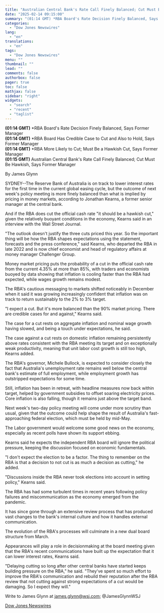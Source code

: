 ```yaml
---
title: "Australian Central Bank's Rate Call Finely Balanced; Cut Must Be Hawkish, Says Former Manager"
date: "2025-02-14 09:15:00"
summary: "(01:14 GMT) *RBA Board's Rate Decision Finely Balanced, Says Former Manager(01:14 GMT) *RBA Board Has Credible Case to Cut and Also to Hold, Says Former Manager(01:14 GMT) *RBA More Likely to Cut; Must Be a Hawkish Cut, Says Former Manager(01:15 GMT) Australian Central Bank's Rate Call Finely Balanced; Cut Must..."
categories:
  - "Dow Jones Newswires"
lang:
  - "en"
translations:
  - "en"
tags:
  - "Dow Jones Newswires"
menu: ""
thumbnail: ""
lead: ""
comments: false
authorbox: false
pager: true
toc: false
mathjax: false
sidebar: "right"
widgets:
  - "search"
  - "recent"
  - "taglist"
---
```


**(01:14 GMT)** \*RBA Board's Rate Decision Finely Balanced, Says Former Manager  
**(01:14 GMT)** \*RBA Board Has Credible Case to Cut and Also to Hold, Says Former Manager  
**(01:14 GMT)** \*RBA More Likely to Cut; Must Be a Hawkish Cut, Says Former Manager  
**(01:15 GMT)** Australian Central Bank's Rate Call Finely Balanced; Cut Must Be Hawkish, Says Former Manager

By James Glynn

SYDNEY--The Reserve Bank of Australia is on track to lower interest rates for the first time in the current global easing cycle, but the outcome of next week's policy meeting is more finely balanced than what is implied by pricing in money markets, according to Jonathan Kearns, a former senior manager at the central bank.

And if the RBA does cut the official cash rate "it should be a hawkish cut," given the relatively buoyant conditions in the economy, Kearns said in an interview with the Wall Street Journal.

"The outlook doesn't justify the three cuts priced this year. So the important thing will be how the RBA shapes expectations using the statement, forecasts and the press conference," said Kearns, who departed the RBA in late 2022 and is now chief economist and head of regulatory affairs at money manager Challenger Group.

Money market pricing puts the probability of a cut in the official cash rate from the current 4.35% at more than 85%, with traders and economists buoyed by data showing that inflation is cooling faster than the RBA had expected, while wages growth remains modest.

The RBA's cautious messaging to markets shifted noticeably in December when it said it was growing increasingly confident that inflation was on track to return sustainably to the 2% to 3% target.

"I expect a cut. But it's more balanced than the 90% market pricing. There are credible cases for and against," Kearns said.

The case for a cut rests on aggregate inflation and nominal wage growth having slowed, and being a touch under expectations, he said.

The case against a cut rests on domestic inflation remaining persistently above rates consistent with the RBA meeting its target and on exceptionally weak productivity, meaning that unit labor cost growth is still too high, Kearns added.

The RBA's governor, Michele Bullock, is expected to consider closely the fact that Australia's unemployment rate remains well below the central bank's estimate of full employment, while employment growth has outstripped expectations for some time.

Still, inflation has been in retreat, with headline measures now back within target, helped by government subsidies to offset soaring electricity prices. Core inflation is also falling, though it remains just above the target band.

Next week's two-day policy meeting will come under more scrutiny than usual, given that the outcome could help shape the result of Australia's fast-approaching federal election, which must be held by mid-May.

The Labor government would welcome some good news on the economy, especially as recent polls have shown its support ebbing.

Kearns said he expects the independent RBA board will ignore the political pressure, keeping the discussion focused on economic fundamentals.

"I don't expect the election to be a factor. The thing to remember on the RBA is that a decision to not cut is as much a decision as cutting," he added.

"Discussions inside the RBA never took elections into account in setting policy," Kearns said.

The RBA has had some turbulent times in recent years following policy failures and miscommunication as the economy emerged from the pandemic.

It has since gone through an extensive review process that has produced vast changes to the bank's internal culture and how it handles external communication.

The evolution of the RBA's processes will culminate in a new dual board structure from March.

Appearances will play a role in decisionmaking at the board meeting given that the RBA's recent communications have built up the expectation that it can lower interest rates, Kearns said.

"Delaying cutting so long after other central banks have started keeps building pressure on the RBA," he said. "They've spent so much effort to improve the RBA's communication and rebuild their reputation after the RBA review that not cutting against strong expectations of a cut would be damaging. So I expect they will."

Write to James Glynn at james.glynn@wsj.com; @JamesGlynnWSJ

[Dow Jones Newswires](https://www.tradingview.com/news/DJN_DN20250213018029:0/)

